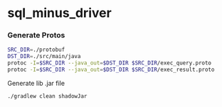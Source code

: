 # sql_minus_driver


### Generate Protos

```bash
SRC_DIR=./protobuf
DST_DIR=./src/main/java
protoc -I=$SRC_DIR --java_out=$DST_DIR $SRC_DIR/exec_query.proto
protoc -I=$SRC_DIR --java_out=$DST_DIR $SRC_DIR/exec_result.proto
```

Generate lib .jar file
```
./gradlew clean shadowJar
```